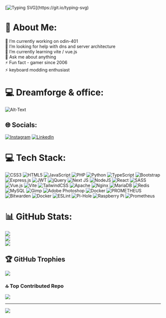 [![Typing SVG](https://readme-typing-svg.herokuapp.com?font=&duration=5000&pause=500&color=E000F7&multiline=true&random=false&width=700&height=100&lines=Welcome+to+my+GitHub+repository!+;Explore+the+code%2C++share+ideas%2C+and+let's+innovate+together.;Dive+into+the+projects%2C+contribute%2C+and+let's+build+something+amazing.)](https://git.io/typing-svg)

# 💫 About Me:
🔭 I’m currently working on odin-401 <br>🤝 I’m looking for help with dns and server architecture<br>🌱 I’m currently learning vite / vue.js <br>💬 Ask me about anything<br>⚡ Fun fact - gamer since 2006<br>⚡ keyboard modding enthusiast



# 💻 Dreamforge & office:

![Alt-Text](https://i.ibb.co/kGB7PnQ/20221208-112639.jpg)

## 🌐 Socials:
[![Instagram](https://img.shields.io/badge/Instagram-%23E4405F.svg?logo=Instagram&logoColor=white)](https://instagram.com/em2pi) [![LinkedIn](https://img.shields.io/badge/LinkedIn-%230077B5.svg?logo=linkedin&logoColor=white)](https://linkedin.com/in/martin-portius) 

# 💻 Tech Stack:
![CSS3](https://img.shields.io/badge/css3-%231572B6.svg?style=flat&logo=css3&logoColor=white) ![HTML5](https://img.shields.io/badge/html5-%23E34F26.svg?style=flat&logo=html5&logoColor=white) ![JavaScript](https://img.shields.io/badge/javascript-%23323330.svg?style=flat&logo=javascript&logoColor=%23F7DF1E) ![PHP](https://img.shields.io/badge/php-%23777BB4.svg?style=flat&logo=php&logoColor=white) ![Python](https://img.shields.io/badge/python-3670A0?style=flat&logo=python&logoColor=ffdd54) ![TypeScript](https://img.shields.io/badge/typescript-%23007ACC.svg?style=flat&logo=typescript&logoColor=white) ![Bootstrap](https://img.shields.io/badge/bootstrap-%238511FA.svg?style=flat&logo=bootstrap&logoColor=white) ![Express.js](https://img.shields.io/badge/express.js-%23404d59.svg?style=flat&logo=express&logoColor=%2361DAFB) ![JWT](https://img.shields.io/badge/JWT-black?style=flat&logo=JSON%20web%20tokens) ![jQuery](https://img.shields.io/badge/jquery-%230769AD.svg?style=flat&logo=jquery&logoColor=white) ![Next JS](https://img.shields.io/badge/Next-black?style=flat&logo=next.js&logoColor=white) ![NodeJS](https://img.shields.io/badge/node.js-6DA55F?style=flat&logo=node.js&logoColor=white) ![React](https://img.shields.io/badge/react-%2320232a.svg?style=flat&logo=react&logoColor=%2361DAFB) ![SASS](https://img.shields.io/badge/SASS-hotpink.svg?style=flat&logo=SASS&logoColor=white) ![Vue.js](https://img.shields.io/badge/vue.js-%2335495e.svg?style=flat&logo=vuedotjs&logoColor=%234FC08D) ![Vite](https://img.shields.io/badge/vite-%23646CFF.svg?style=flat&logo=vite&logoColor=white) ![TailwindCSS](https://img.shields.io/badge/tailwindcss-%2338B2AC.svg?style=flat&logo=tailwind-css&logoColor=white) ![Apache](https://img.shields.io/badge/apache-%23D42029.svg?style=flat&logo=apache&logoColor=white) ![Nginx](https://img.shields.io/badge/nginx-%23009639.svg?style=flat&logo=nginx&logoColor=white) ![MariaDB](https://img.shields.io/badge/MariaDB-003545?style=flat&logo=mariadb&logoColor=white) ![Redis](https://img.shields.io/badge/redis-%23DD0031.svg?style=flat&logo=redis&logoColor=white) ![MySQL](https://img.shields.io/badge/mysql-%2300000f.svg?style=flat&logo=mysql&logoColor=white) ![Gimp](https://img.shields.io/badge/Gimp-657D8B?style=flat&logo=gimp&logoColor=FFFFFF) ![Adobe Photoshop](https://img.shields.io/badge/adobe%20photoshop-%2331A8FF.svg?style=flat&logo=adobe%20photoshop&logoColor=white) ![Docker](https://img.shields.io/badge/docker-%230db7ed.svg?style=flat&logo=docker&logoColor=white) ![PROMETHEUS](https://img.shields.io/badge/prometheus-E6522C.svg?style=flat&logo=prometheus&logoColor=white&color=%23E6522C) ![Bitwarden](https://img.shields.io/badge/bitwarden-%23175DDC.svg?style=flat&logo=bitwarden&logoColor=white) ![Docker](https://img.shields.io/badge/docker-%230db7ed.svg?style=flat&logo=docker&logoColor=white) ![ESLint](https://img.shields.io/badge/ESLint-4B3263?style=flat&logo=eslint&logoColor=white) ![Pi-Hole](https://img.shields.io/badge/pihole-%2396060C.svg?style=flat&logo=pi-hole&logoColor=white) ![Raspberry Pi](https://img.shields.io/badge/-RaspberryPi-C51A4A?style=flat&logo=Raspberry-Pi) ![Prometheus](https://img.shields.io/badge/Prometheus-E6522C?style=flat&logo=Prometheus&logoColor=white)
# 📊 GitHub Stats:
![](https://github-readme-stats.vercel.app/api?username=maracan&theme=omni&hide_border=false&include_all_commits=true&count_private=true)<br/>
![](https://github-readme-streak-stats.herokuapp.com/?user=maracan&theme=omni&hide_border=false)<br/>
![](https://github-readme-stats.vercel.app/api/top-langs/?username=maracan&theme=omni&hide_border=false&include_all_commits=true&count_private=true&layout=compact)

## 🏆 GitHub Trophies
![](https://github-profile-trophy.vercel.app/?username=maracan&theme=dracula&no-frame=false&no-bg=false&margin-w=4)

### 🔝 Top Contributed Repo
![](https://github-contributor-stats.vercel.app/api?username=maracan&limit=5&theme=dark&combine_all_yearly_contributions=true)

---
[![](https://visitcount.itsvg.in/api?id=maracan&icon=7&color=1)](https://visitcount.itsvg.in)

<!-- Proudly created with GPRM ( https://gprm.itsvg.in ) -->
